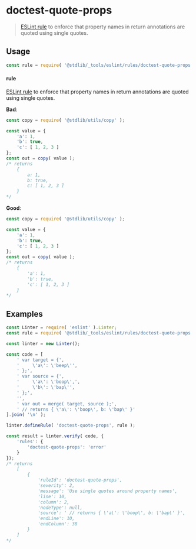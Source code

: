 <!--

@license Apache-2.0

Copyright (c) 2018 The Stdlib Authors.

Licensed under the Apache License, Version 2.0 (the "License");
you may not use this file except in compliance with the License.
You may obtain a copy of the License at

   http://www.apache.org/licenses/LICENSE-2.0

Unless required by applicable law or agreed to in writing, software
distributed under the License is distributed on an "AS IS" BASIS,
WITHOUT WARRANTIES OR CONDITIONS OF ANY KIND, either express or implied.
See the License for the specific language governing permissions and
limitations under the License.

-->

# doctest-quote-props

> [ESLint rule][eslint-rules] to enforce that property names in return annotations are quoted using single quotes.

<section class="intro">

</section>

<!-- /.intro -->

<section class="usage">

## Usage

```javascript
const rule = require( '@stdlib/_tools/eslint/rules/doctest-quote-props' );
```

#### rule

[ESLint rule][eslint-rules] to enforce that property names in return annotations are quoted using single quotes.

**Bad**:

<!-- eslint-disable stdlib/doctest-quote-props -->

```javascript
const copy = require( '@stdlib/utils/copy' );

const value = {
    'a': 1,
    'b': true,
    'c': [ 1, 2, 3 ]
};
const out = copy( value );
/* returns
    {
        a: 1,
        b: true,
        c: [ 1, 2, 3 ]
    }
*/
```

**Good**:

```javascript
const copy = require( '@stdlib/utils/copy' );

const value = {
    'a': 1,
    'b': true,
    'c': [ 1, 2, 3 ]
};
const out = copy( value );
/* returns
    {
        'a': 1,
        'b': true,
        'c': [ 1, 2, 3 ]
    }
*/
```

</section>

<!-- /.usage -->

<section class="examples">

## Examples

<!-- eslint no-undef: "error" -->

```javascript
const Linter = require( 'eslint' ).Linter;
const rule = require( '@stdlib/_tools/eslint/rules/doctest-quote-props' );

const linter = new Linter();

const code = [
    ' var target = {',
    '     \'a\': \'beep\'',
    ' };',
    ' var source = {',
    '     \'a\': \'boop\',',
    '     \'b\': \'bap\'',
    ' };',
    '',
    ' var out = merge( target, source );',
    ' // returns { \'a\': \'boop\', b: \'bap\' }'
].join( '\n' );

linter.defineRule( 'doctest-quote-props', rule );

const result = linter.verify( code, {
    'rules': {
        'doctest-quote-props': 'error'
    }
});
/* returns
    [
        {
            'ruleId': 'doctest-quote-props',
            'severity': 2,
            'message': 'Use single quotes around property names',
            'line': 10,
            'column': 2,
            'nodeType': null,
            'source': ' // returns { \'a\': \'boop\', b: \'bap\' }',
            'endLine': 10,
            'endColumn': 38
        }
    ]
*/
```

</section>

<!-- /.examples -->

<!-- Section for related `stdlib` packages. Do not manually edit this section, as it is automatically populated. -->

<section class="related">

</section>

<!-- /.related -->

<!-- Section for all links. Make sure to keep an empty line after the `section` element and another before the `/section` close. -->

<section class="links">

[eslint-rules]: https://eslint.org/docs/developer-guide/working-with-rules

</section>

<!-- /.links -->
